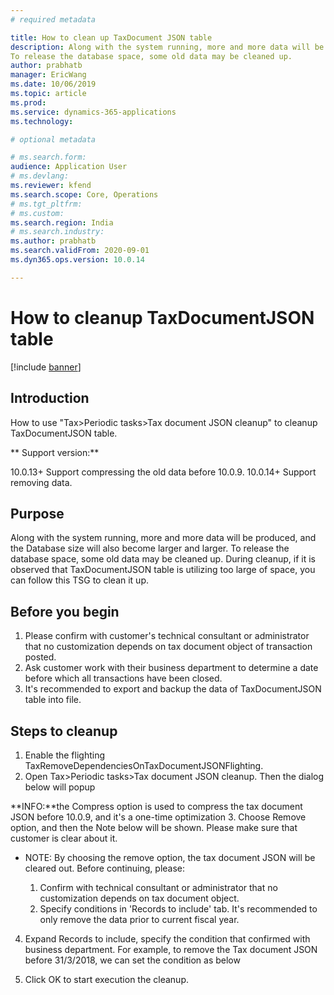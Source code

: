 ```yaml
---
# required metadata

title: How to clean up TaxDocument JSON table 
description: Along with the system running, more and more data will be produced, and the Database size will also become larger and larger. 
To release the database space, some old data may be cleaned up.
author: prabhatb
manager: EricWang
ms.date: 10/06/2019
ms.topic: article
ms.prod: 
ms.service: dynamics-365-applications
ms.technology: 

# optional metadata

# ms.search.form: 
audience: Application User
# ms.devlang: 
ms.reviewer: kfend
ms.search.scope: Core, Operations
# ms.tgt_pltfrm: 
# ms.custom: 
ms.search.region: India
# ms.search.industry: 
ms.author: prabhatb
ms.search.validFrom: 2020-09-01
ms.dyn365.ops.version: 10.0.14

---
```


# How to cleanup TaxDocumentJSON table

[!include [banner](../includes/banner.md)]

## Introduction
How to use "Tax>Periodic tasks>Tax document JSON cleanup" to cleanup TaxDocumentJSON table.

** Support version:**

10.0.13+ Support compressing the old data before 10.0.9.
10.0.14+ Support removing data.

## Purpose
Along with the system running, more and more data will be produced, and the Database size will also become larger and larger. To release the database space, some old data may be cleaned up.
During cleanup, if it is observed that TaxDocumentJSON table is utilizing too large of space, you can follow this TSG to clean it up.

## Before you begin

1. Please confirm with customer's technical consultant or administrator that no customization depends on tax document object of transaction posted.
2. Ask customer work with their business department to determine a date before which all transactions have been closed.
3. It's recommended to export and backup the data of TaxDocumentJSON table into file.

## Steps to cleanup

1. Enable the flighting TaxRemoveDependenciesOnTaxDocumentJSONFlighting.
2. Open Tax>Periodic tasks>Tax document JSON cleanup. Then the dialog below will popup


**INFO:**the Compress option is used to compress the tax document JSON before 10.0.9, and it's a one-time optimization
3. Choose Remove option, and then the Note below will be shown. Please make sure that customer is clear about it.

- NOTE: By choosing the remove option, the tax document JSON will be cleared out. Before continuing, please:
 
   1. Confirm with technical consultant or administrator that no customization depends on tax document object.
   2. Specify conditions in 'Records to include' tab. It's recommended to only remove the data prior to current fiscal year.
   
4. Expand Records to include, specify the condition that confirmed with business department. For example, to remove the Tax document JSON before 31/3/2018, we can set the condition as below


5. Click OK to start execution the cleanup.

   
